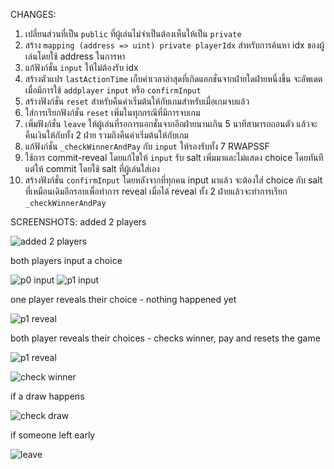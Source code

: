 CHANGES:
1. เปลี่ยนส่วนที่เป็น `public` ที่ผู้เล่นไม่จำเป็นต้องเห็นให้เป็น `private`
2. สร้าง `mapping (address => uint) private playerIdx` สำหรับการค้นหา idx ของผู้เล่นโดยใช้ address ในการหา
3. แก้ฟังก์ชั่น `input` ให้ไม่ต้องรับ idx
4. สร้างตัวแปร `lastActionTime` เก็บค่าเวลาล่าสุดที่เกิดแอกชั่นจากฝ่ายใดฝ่ายหนึ่งขึ้น จะอัพเดตเมื่อมีการใช้ `addplayer` `input` หรือ `confirmInput`
5. สร้างฟังก์ชั่น `reset` สำหรับคืนค่าเริ่มต้นให้กับเกมสำหรับเมื่อเกมจบแล้ว
6. ใส่การเรียกฟังก์ชั่น `reset` เพิ่มในทุกกรณีที่มีการจบเกม
7. เพิ่มฟังก์ชั่น `leave` ให้ผู้เล่นที่รอการแอกชั่นจากอีกฝ่ายนานเกิน 5 นาทีสามารถถอนตัว แล้วจะคืนเงินให้กับทั้ง 2 ฝ่าย รวมถึงคืนค่าเริ่มต้นให้กับเกม
8. แก้ฟังก์ชั่น `_checkWinnerAndPay` กับ `input` ให้รองรับทั้ง 7 RWAPSSF
9. ใช้การ commit-reveal โดยแก้ไขให้ `input` รับ salt เพิ่มมาและไม่แสดง choice โดยทันทีแต่ให้ commit โดยใช้ salt ที่ผู้เล่นใส่เอง
10. สร้างฟังก์ชั่น `confirmInput` โดยหลังจากที่ทุกคน input มาแล้ว จะต้องใส่ choice กับ salt ที่เหมือนเดิมอีกรอบเพื่อทำการ reveal เมื่อได้ reveal ทั้ง 2 ฝ่ายแล้วจะทำการเรียก `_checkWinnerAndPay`
    
SCREENSHOTS:
added 2 players

![added 2 players](https://github.com/nammonman/contract-RWAPSSF/assets/110343092/a7c3d7b6-4372-4de0-acf9-4f1c6509000e)

both players input a choice

![p0 input](https://github.com/nammonman/contract-RWAPSSF/assets/110343092/29af2cf1-30b6-4442-80e9-58a5daf1c6b0)
![p1 input](https://github.com/nammonman/contract-RWAPSSF/assets/110343092/27d31762-2008-4bf7-8ef1-8963a84d8a39)

one player reveals their choice - nothing happened yet

![p1 reveal](https://github.com/nammonman/contract-RWAPSSF/assets/110343092/4eeedd93-b5d4-4127-a308-17c8395aee48)

both player reveals their choices - checks winner, pay and resets the game

![p1 reveal](https://github.com/nammonman/contract-RWAPSSF/assets/110343092/03befaa0-a9b0-44f1-bb34-6ab69e52d7e9)

![check winner](https://github.com/nammonman/contract-RWAPSSF/assets/110343092/0bba29ef-6b92-4f3b-bb15-5e6edd024043)

if a draw happens

![check draw](https://github.com/nammonman/contract-RWAPSSF/assets/110343092/bfde31cb-5e67-43be-9505-8b8c67c4b03f)

if someone left early

![leave](https://github.com/nammonman/contract-RWAPSSF/assets/110343092/6034668a-9429-48c6-8f73-e24924c6839b)


